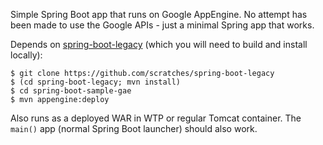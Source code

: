 Simple Spring Boot app that runs on Google AppEngine. No attempt has been made to use the Google APIs - just a minimal Spring app that works.

Depends on [spring-boot-legacy](https://github.com/scratches/spring-boot-legacy) (which you will need to build and install locally):

```
$ git clone https://github.com/scratches/spring-boot-legacy
$ (cd spring-boot-legacy; mvn install)
$ cd spring-boot-sample-gae
$ mvn appengine:deploy
```

Also runs as a deployed WAR in WTP or regular Tomcat container. The `main()` app (normal Spring Boot launcher) should also work.

